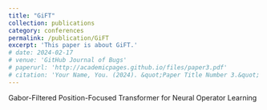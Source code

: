 ```yaml
---
title: "GiFT"
collection: publications
category: conferences
permalink: /publication/GiFT
excerpt: 'This paper is about GiFT.'
# date: 2024-02-17
# venue: 'GitHub Journal of Bugs'
# paperurl: 'http://academicpages.github.io/files/paper3.pdf'
# citation: 'Your Name, You. (2024). &quot;Paper Title Number 3.&quot; 1(3).'
---
```


Gabor-Filtered Position-Focused Transformer for Neural Operator Learning